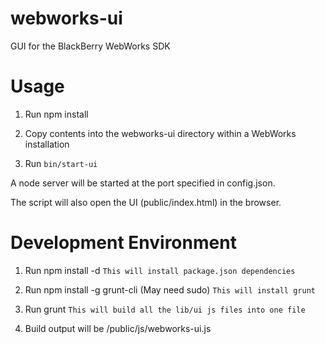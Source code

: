 webworks-ui
===========

GUI for the BlackBerry WebWorks SDK

Usage
=====

1) Run npm install

2) Copy contents into the webworks-ui directory within a WebWorks installation

3) Run `bin/start-ui`

A node server will be started at the port specified in config.json.

The script will also open the UI (public/index.html) in the browser.

Development Environment
=======================

1) Run npm install -d `This will install package.json dependencies`

2) Run npm install -g grunt-cli (May need sudo) `This will install grunt`

3) Run grunt `This will build all the lib/ui js files into one file`

4) Build output will be /public/js/webworks-ui.js

